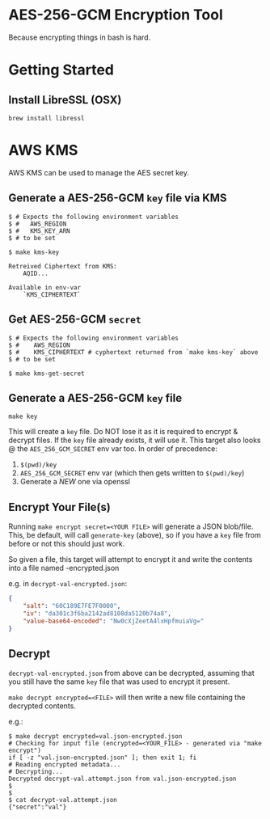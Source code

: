AES-256-GCM Encryption Tool
====

Because encrypting things in bash is hard.

# Getting Started

## Install LibreSSL (OSX)

```
brew install libressl
```
# AWS KMS
AWS KMS can be used to manage the AES secret key.

## Generate a AES-256-GCM `key` file via KMS
```
$ # Expects the following environment variables
$ #   AWS_REGION
$ #   KMS_KEY_ARN
$ # to be set

$ make kms-key

Retreived Ciphertext from KMS:
	AQID...

Available in env-var
	`KMS_CIPHERTEXT`
```

## Get AES-256-GCM `secret`
```
$ # Expects the following environment variables
$ #    AWS_REGION
$ #    KMS_CIPHERTEXT # cyphertext returned from `make kms-key` above
$ # to be set

$ make kms-get-secret
```

## Generate a AES-256-GCM `key` file

```
make key
```

This will create a `key` file. Do NOT lose it as it is required to encrypt & decrypt files.
If the `key` file already exists, it will use it. This target also looks @ the `AES_256_GCM_SECRET` env var too. In order of precedence:

1. `$(pwd)/key`
2. `AES_256_GCM_SECRET` env var (which then gets written to `$(pwd)/key`)
3. Generate a *NEW* one via openssl

## Encrypt Your File(s)

Running `make encrypt secret=<YOUR FILE>` will generate a JSON blob/file. This, be default, will call `generate-key` (above), so if you have a `key` file from before or not this should just work.

So given a file, this target will attempt to encrypt it and write the contents into a file named <YOUR-FILE>-encrypted.json

e.g. in `decrypt-val-encrypted.json`:

```json
{
    "salt": "60C189E7FE7F0000",
    "iv": "da301c3f6ba2142ad8108da5120b74a8",
    "value-base64-encoded": "Nw0cXjZeetA4lxHpfmuiaVg="
}
```

## Decrypt

`decrypt-val-encrypted.json` from above can be decrypted, assuming that you still have the same `key` file that was used to encrypt it present.

`make decrypt encrypted=<FILE>` will then write a new file containing the decrypted contents.

e.g.:

```
$ make decrypt encrypted=val.json-encrypted.json
# Checking for input file (encrypted=<YOUR_FILE> - generated via "make encrypt")
if [ -z "val.json-encrypted.json" ]; then exit 1; fi
# Reading encrypted metadata...
# Decrypting...
Decrypted decrypt-val.attempt.json from val.json-encrypted.json
$
$
$ cat decrypt-val.attempt.json
{"secret":"val"}
```
